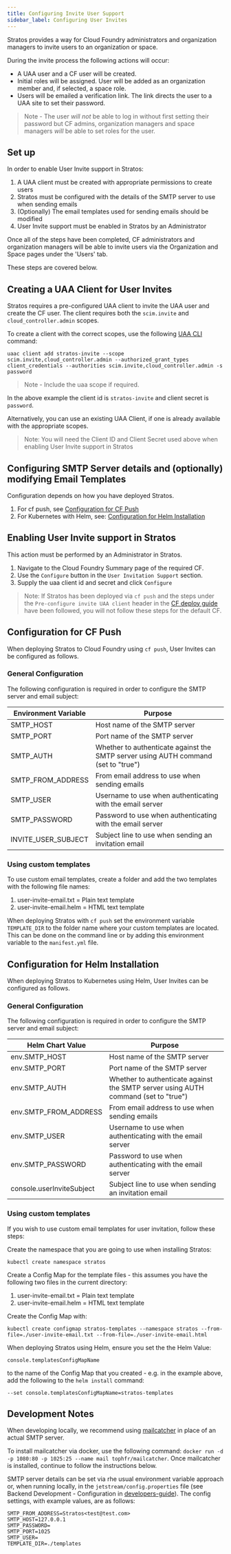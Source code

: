 ```yaml
---
title: Configuring Invite User Support
sidebar_label: Configuring User Invites
---
```


Stratos provides a way for Cloud Foundry administrators and organization managers to invite users to an organization or space.

During the invite process the following actions will occur:

- A UAA user and a CF user will be created.
- Initial roles will be assigned. User will be added as an organization member and, if selected, a space role.
- Users will be emailed a verification link. The link directs the user to a UAA site to set their password.

> Note - The user *will not* be able to log in without first setting their password but CF admins, organization managers and space managers *will* be able to set roles for the user.

## Set up

In order to enable User Invite support in Stratos:

1. A UAA client must be created with appropriate permissions to create users
1. Stratos must be configured with the details of the SMTP server to use when sending emails
1. (Optionally) The email templates used for sending emails should be modified
1. User Invite support must be enabled in Stratos by an Administrator

Once all of the steps have been completed, CF administrators and organization managers will be able to invite users via the Organization and Space pages under the 'Users' tab.

These steps are covered below.

## Creating a UAA Client for User Invites

Stratos requires a pre-configured UAA client to invite the UAA user and create the CF user. The client requires both the `scim.invite` and `cloud_controller.admin` scopes.

To create a client with the correct scopes, use the following [UAA CLI](https://github.com/cloudfoundry/cf-uaac) command:

```
uaac client add stratos-invite --scope scim.invite,cloud_controller.admin --authorized_grant_types client_credentials --authorities scim.invite,cloud_controller.admin -s password
```

> Note - Include the uaa scope if required.

In the above example the client id is `stratos-invite` and client secret is `password`.

Alternatively, you can use an existing UAA Client, if one is already available with the appropriate scopes.

> Note: You will need the Client ID and Client Secret used above when enabling User Invite support in Stratos

## Configuring SMTP Server details and (optionally) modifying Email Templates

Configuration depends on how you have deployed Stratos.

1. For cf push, see [Configuration for CF Push](#configuration-for-cf-push)
1. For Kubernetes with Helm, see: [Configuration for Helm Installation](#configuration-for-helm-installation)

## Enabling User Invite support in Stratos

This action must be performed by an Administrator in Stratos.

1) Navigate to the Cloud Foundry Summary page of the required CF.
1) Use the `Configure` button in the `User Invitation Support` section.
1) Supply the uaa client id and secret and click `Configure`

> Note: If Stratos has been deployed via `cf push` and the steps under the `Pre-configure invite UAA client` header in the  [CF deploy guide](../../deploy/cloud-foundry)  have been followed, you will not follow these steps for the default CF.

## Configuration for CF Push

When deploying Stratos to Cloud Foundry using `cf push`, User Invites can be configured as follows.

### General Configuration

The following configuration is required in order to configure the SMTP server and email subject:

|Environment Variable|Purpose|
|---|---|
|SMTP_HOST|Host name of the SMTP server|
|SMTP_PORT|Port name of the SMTP server|
|SMTP_AUTH|Whether to authenticate against the SMTP server using AUTH command (set to "true")|
|SMTP_FROM_ADDRESS|From email address to use when sending emails|
|SMTP_USER|Username to use when authenticating with the email server|
|SMTP_PASSWORD|Password to use when authenticating with the email server|
|INVITE_USER_SUBJECT|Subject line to use when sending an invitation email|

### Using custom templates

To use custom email templates, create a folder and add the two templates with the following file names:

1. user-invite-email.txt = Plain text template
1. user-invite-email.helm = HTML text template

When deploying Stratos with `cf push` set the environment variable `TEMPLATE_DIR` to the folder name where your custom templates are located. This can be done on the command line or by adding this environment variable to the `manifest.yml` file.

## Configuration for Helm Installation

When deploying Stratos to Kubernetes using Helm, User Invites can be configured as follows.

### General Configuration

The following configuration is required in order to configure the SMTP server and email subject:

|Helm Chart Value|Purpose|
|---|---|
|env.SMTP_HOST|Host name of the SMTP server|
|env.SMTP_PORT|Port name of the SMTP server|
|env.SMTP_AUTH|Whether to authenticate against the SMTP server using AUTH command (set to "true")|
|env.SMTP_FROM_ADDRESS|From email address to use when sending emails|
|env.SMTP_USER|Username to use when authenticating with the email server|
|env.SMTP_PASSWORD|Password to use when authenticating with the email server|
|console.userInviteSubject|Subject line to use when sending an invitation email|

### Using custom templates

If you wish to use custom email templates for user invitation, follow these steps:

Create the namespace that you are going to use when installing Stratos:

```
kubectl create namespace stratos
```

Create a Config Map for the template files - this assumes you have the following two files in the current directory:

1. user-invite-email.txt = Plain text template
1. user-invite-email.helm = HTML text template

Create the Config Map with:

```
kubectl create configmap stratos-templates --namespace stratos --from-file=./user-invite-email.txt --from-file=./user-invite-email.html
```

When deploying Stratos using Helm, ensure you set the the Helm Value:

```
console.templatesConfigMapName
```

to the name of the Config Map that you created - e.g. in the example above, add the following to the `helm install` command:

```
--set console.templatesConfigMapName=stratos-templates
```

## Development Notes

When developing locally, we recommend using [mailcatcher](https://mailcatcher.me/) in place of an actual SMTP server.

To install mailcatcher via docker, use the following command: `docker run -d -p 1080:80 -p 1025:25 --name mail tophfr/mailcatcher`. Once mailcatcher is installed, continue to follow the instructions below.

SMTP server details can be set via rhe usual environment variable approach or, when running locally, in the `jetstream/config.properties` file (see Backend Development - Configuration in [developers-guide](../developers/developers-guide)). The config settings, with example values, are as follows:

```
SMTP_FROM_ADDRESS=Stratos<test@test.com>
SMTP_HOST=127.0.0.1
SMTP_PASSWORD=
SMTP_PORT=1025
SMTP_USER=
TEMPLATE_DIR=./templates
```
